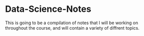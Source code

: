 # Data-Science-Notes
This is going to be a compilation of notes that I will be working on throughout the course, and will contain a variety of diffrent topics.